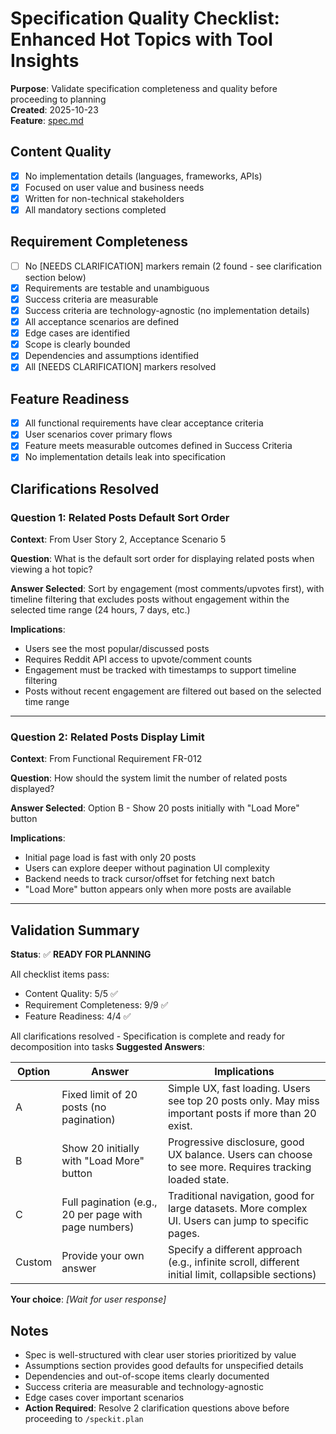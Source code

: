# Specification Quality Checklist: Enhanced Hot Topics with Tool Insights

**Purpose**: Validate specification completeness and quality before proceeding to planning  
**Created**: 2025-10-23  
**Feature**: [spec.md](../spec.md)

## Content Quality

- [x] No implementation details (languages, frameworks, APIs)
- [x] Focused on user value and business needs
- [x] Written for non-technical stakeholders
- [x] All mandatory sections completed

## Requirement Completeness

- [ ] No [NEEDS CLARIFICATION] markers remain (2 found - see clarification section below)
- [x] Requirements are testable and unambiguous
- [x] Success criteria are measurable
- [x] Success criteria are technology-agnostic (no implementation details)
- [x] All acceptance scenarios are defined
- [x] Edge cases are identified
- [x] Scope is clearly bounded
- [x] Dependencies and assumptions identified
- [x] All [NEEDS CLARIFICATION] markers resolved

## Feature Readiness

- [x] All functional requirements have clear acceptance criteria
- [x] User scenarios cover primary flows
- [x] Feature meets measurable outcomes defined in Success Criteria
- [x] No implementation details leak into specification

## Clarifications Resolved

### Question 1: Related Posts Default Sort Order

**Context**: From User Story 2, Acceptance Scenario 5

**Question**: What is the default sort order for displaying related posts when viewing a hot topic?

**Answer Selected**: Sort by engagement (most comments/upvotes first), with timeline filtering that excludes posts without engagement within the selected time range (24 hours, 7 days, etc.)

**Implications**: 
- Users see the most popular/discussed posts
- Requires Reddit API access to upvote/comment counts
- Engagement must be tracked with timestamps to support timeline filtering
- Posts without recent engagement are filtered out based on the selected time range

---

### Question 2: Related Posts Display Limit

**Context**: From Functional Requirement FR-012

**Question**: How should the system limit the number of related posts displayed?

**Answer Selected**: Option B - Show 20 posts initially with "Load More" button

**Implications**:
- Initial page load is fast with only 20 posts
- Users can explore deeper without pagination UI complexity
- Backend needs to track cursor/offset for fetching next batch
- "Load More" button appears only when more posts are available

---

## Validation Summary

**Status**: ✅ **READY FOR PLANNING**

All checklist items pass:

- Content Quality: 5/5 ✅
- Requirement Completeness: 9/9 ✅
- Feature Readiness: 4/4 ✅

All clarifications resolved - Specification is complete and ready for decomposition into tasks
**Suggested Answers**:

| Option | Answer | Implications |
|--------|--------|--------------|
| A | Fixed limit of 20 posts (no pagination) | Simple UX, fast loading. Users see top 20 posts only. May miss important posts if more than 20 exist. |
| B | Show 20 initially with "Load More" button | Progressive disclosure, good UX balance. Users can choose to see more. Requires tracking loaded state. |
| C | Full pagination (e.g., 20 per page with page numbers) | Traditional navigation, good for large datasets. More complex UI. Users can jump to specific pages. |
| Custom | Provide your own answer | Specify a different approach (e.g., infinite scroll, different initial limit, collapsible sections) |

**Your choice**: _[Wait for user response]_

## Notes

- Spec is well-structured with clear user stories prioritized by value
- Assumptions section provides good defaults for unspecified details
- Dependencies and out-of-scope items clearly documented
- Success criteria are measurable and technology-agnostic
- Edge cases cover important scenarios
- **Action Required**: Resolve 2 clarification questions above before proceeding to `/speckit.plan`
